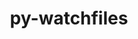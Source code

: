 ---
title: "py-watchfiles"
layout: cache
categories: [package, develop]
meta: {"versions": ["0.18.1"], "compilers": ["gcc@=11.3.0", "gcc@=7.3.1"], "oss": ["amzn2", "ubuntu22.04"], "platforms": ["linux"], "targets": ["x86_64_v3"], "stacks": ["ml-linux-x86_64-cpu", "ml-linux-x86_64-cuda", "root"], "num_specs": 5, "num_specs_by_stack": {"root": 5, "ml-linux-x86_64-cpu": 5, "ml-linux-x86_64-cuda": 5}}
spec_details: [{"hash": "phwqvpux4vgldqniydru3l7bxxivu2u2", "compiler": "gcc@=7.3.1", "versions": ["0.18.1"], "os": "amzn2", "platform": "linux", "target": "x86_64_v3", "variants": ["build_system=python_pip"], "stacks": ["root", "ml-linux-x86_64-cpu", "ml-linux-x86_64-cuda"], "size": "-", "tarball": "https://binaries.spack.io/develop/build_cache/linux-amzn2-x86_64_v3/gcc-7.3.1/py-watchfiles-0.18.1/linux-amzn2-x86_64_v3-gcc-7.3.1-py-watchfiles-0.18.1-phwqvpux4vgldqniydru3l7bxxivu2u2.spack"}, {"hash": "3kbarae5unu6qsmfzf4xwg57qbkvewo3", "compiler": "gcc@=11.3.0", "versions": ["0.18.1"], "os": "ubuntu22.04", "platform": "linux", "target": "x86_64_v3", "variants": ["build_system=python_pip"], "stacks": ["root", "ml-linux-x86_64-cpu", "ml-linux-x86_64-cuda"], "size": "-", "tarball": "https://binaries.spack.io/develop/build_cache/linux-ubuntu22.04-x86_64_v3/gcc-11.3.0/py-watchfiles-0.18.1/linux-ubuntu22.04-x86_64_v3-gcc-11.3.0-py-watchfiles-0.18.1-3kbarae5unu6qsmfzf4xwg57qbkvewo3.spack"}, {"hash": "o7qjfwkw7dmwzyk3dbhv6yqbmv5yknmf", "compiler": "gcc@=11.3.0", "versions": ["0.18.1"], "os": "ubuntu22.04", "platform": "linux", "target": "x86_64_v3", "variants": ["build_system=python_pip"], "stacks": ["root", "ml-linux-x86_64-cpu", "ml-linux-x86_64-cuda"], "size": "-", "tarball": "https://binaries.spack.io/develop/build_cache/linux-ubuntu22.04-x86_64_v3/gcc-11.3.0/py-watchfiles-0.18.1/linux-ubuntu22.04-x86_64_v3-gcc-11.3.0-py-watchfiles-0.18.1-o7qjfwkw7dmwzyk3dbhv6yqbmv5yknmf.spack"}, {"hash": "cj22ptoak3vpm54ryqhkec2xxvmqjrs7", "compiler": "gcc@=11.3.0", "versions": ["0.18.1"], "os": "ubuntu22.04", "platform": "linux", "target": "x86_64_v3", "variants": ["build_system=python_pip"], "stacks": ["root", "ml-linux-x86_64-cpu", "ml-linux-x86_64-cuda"], "size": "-", "tarball": "https://binaries.spack.io/develop/build_cache/linux-ubuntu22.04-x86_64_v3/gcc-11.3.0/py-watchfiles-0.18.1/linux-ubuntu22.04-x86_64_v3-gcc-11.3.0-py-watchfiles-0.18.1-cj22ptoak3vpm54ryqhkec2xxvmqjrs7.spack"}, {"hash": "eilzkk6ro6ryicro4gzuws6afoajzpse", "compiler": "gcc@=11.3.0", "versions": ["0.18.1"], "os": "ubuntu22.04", "platform": "linux", "target": "x86_64_v3", "variants": ["build_system=python_pip"], "stacks": ["root", "ml-linux-x86_64-cpu", "ml-linux-x86_64-cuda"], "size": "-", "tarball": "https://binaries.spack.io/develop/build_cache/linux-ubuntu22.04-x86_64_v3/gcc-11.3.0/py-watchfiles-0.18.1/linux-ubuntu22.04-x86_64_v3-gcc-11.3.0-py-watchfiles-0.18.1-eilzkk6ro6ryicro4gzuws6afoajzpse.spack"}]
---